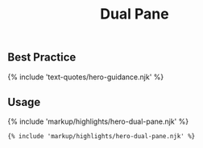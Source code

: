 ﻿---
title: Dual Pane
summary: An image with text and color overlay next to an image with color overlay and a button.
tags: hero block
layout: page-guide
eleventyNavigation:
  key: Dual Pane
  parent: Hero Blocks
  order: 2
  excerpt: An image with text and color overlay next to an image with color overlay and a button.
  img: /img/illustrations/illus-dual-pane.svg
---

## Best Practice

{% include 'text-quotes/hero-guidance.njk' %}

## Usage

{% include 'markup/highlights/hero-dual-pane.njk' %}

``` html
{% include 'markup/highlights/hero-dual-pane.njk' %}
```
